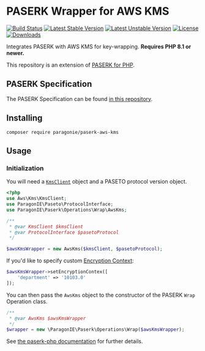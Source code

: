 # PASERK Wrapper for AWS KMS

[![Build Status](https://github.com/paragonie/paserk-php-wrap-aws-kms/actions/workflows/ci.yml/badge.svg)](https://github.com/paragonie/paserk-php/actions)
[![Latest Stable Version](https://poser.pugx.org/paragonie/paserk-wrap-aws-kms/v/stable)](https://packagist.org/packages/paragonie/paserk-wrap-aws-kms)
[![Latest Unstable Version](https://poser.pugx.org/paragonie/paserk-wrap-aws-kms/v/unstable)](https://packagist.org/packages/paragonie/paserk-wrap-aws-kms)
[![License](https://poser.pugx.org/paragonie/paserk-wrap-aws-kms/license)](https://packagist.org/packages/paragonie/paserk-wrap-aws-kms)
[![Downloads](https://img.shields.io/packagist/dt/paragonie/paserk-wrap-aws-kms.svg)](https://packagist.org/packages/paragonie/paserk-wrap-aws-kms)

Integrates PASERK with AWS KMS for key-wrapping. **Requires PHP 8.1 or newer.**

This repository is an extension of [PASERK for PHP](https://github.com/paragonie/paserk-php).

## PASERK Specification

The PASERK Specification can be found [in this repository](https://github.com/paseto-standard/paserk).

## Installing

```terminal
composer require paragonie/paserk-aws-kms
```

## Usage

### Initialization

You will need a [`KmsClient`](https://docs.aws.amazon.com/aws-sdk-php/v3/api/class-Aws.Kms.KmsClient.html) object and
a PASETO protocol version object.

```php
<?php
use Aws\Kms\KmsClient;
use ParagonIE\Paseto\ProtocolInterface;
use ParagonIE\Paserk\Operations\Wrap\AwsKms;

/** 
 * @var KmsClient $kmsClient
 * @var ProtocolInterface $pasetoProtocol
 */

$awsKmsWrapper = new AwsKms($kmsClient, $pasetoProtocol);
```

If you'd like to specify custom [Encryption Context](https://docs.aws.amazon.com/kms/latest/developerguide/concepts.html#encrypt_context):

```php
$awsKmsWrapper->setEncryptionContex([
    'department' => '10103.0'
]);
```

You can then pass the `AwsKms` object to the constructor of the PASERK `Wrap` Operation class.

```php
/**
 * @var AwsKms $awsKmsWrapper
 */ 
$wrapper = new \ParagonIE\Paserk\Operations\Wrap($awsKmsWrapper);
```

See [the paserk-php documentation](https://github.com/paragonie/paserk-php/tree/master/docs/Wrap) for further details.
